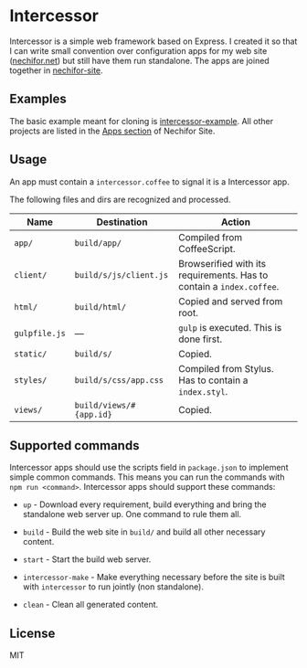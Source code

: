 # Intercessor

Intercessor is a simple web framework based on Express. I created it so that I
can write small convention over configuration apps for my web site
([nechifor.net][]) but still have them run standalone. The apps are joined
together in [nechifor-site][].

## Examples

The basic example meant for cloning is [intercessor-example][icex]. All other
projects are listed in the [Apps section][nec-apps] of Nechifor Site.

## Usage

An app must contain a `intercessor.coffee` to signal it is a Intercessor app.

The following files and dirs are recognized and processed.

Name | Destination | Action
--- | --- | ---
`app/` | `build/app/` | Compiled from CoffeeScript.
`client/` | `build/s/js/client.js` | Browserified with its requirements. Has to contain a `index.coffee`.
`html/` | `build/html/` | Copied and served from root.
`gulpfile.js` | — | `gulp` is executed. This is done first.
`static/` | `build/s/` | Copied.
`styles/` | `build/s/css/app.css` | Compiled from Stylus. Has to contain a `index.styl`.
`views/` | `build/views/#{app.id}` | Copied.

## Supported commands

Intercessor apps should use the scripts field in `package.json` to implement
simple common commands. This means you can run the commands with `npm run
<command>`. Intercessor apps should support these commands:

* `up` - Download every requirement, build everything and bring the standalone
web server up. One command to rule them all.

* `build` - Build the web site in `build/` and build all other necessary
content.

* `start` - Start the build web server.

* `intercessor-make` - Make everything necessary before the site is built with
`intercessor` to run jointly (non standalone).

* `clean` - Clean all generated content.

## License

MIT

[nechifor.net]: http://nechifor.net
[nechifor-site]: https://github.com/paul-nechifor/nechifor-site
[nec-apps]: https://github.com/paul-nechifor/nechifor-site#apps
[icex]: https://github.com/paul-nechifor/intercessor-example
